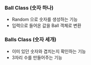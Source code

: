 ### Ball Class (숫자 하나)
- Random 으로 숫자를 생성하는 기능
- 입력으로 들어온 값을 Ball 객체로 변환


### Balls Class (숫자 세개)
- 이미 있던 숫자와 겹치는지 확인하는 기능
- 3자리 수를 만들어주는 기능